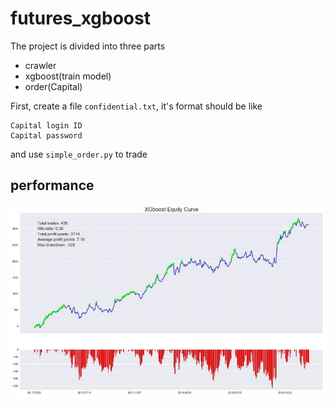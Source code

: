 # futures_xgboost
The project is divided into three parts
- crawler
- xgboost(train model)
- order(Capital)

First, create a file `confidential.txt`, it's format should be like
```
Capital login ID
Capital password
```
and use `simple_order.py` to trade

## performance
![image](https://github.com/wcchang1019/futures_xgboost/blob/master/result.jpg)
